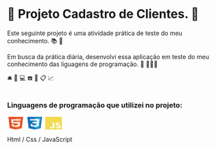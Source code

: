 # 📄 Projeto Cadastro de Clientes. 📄
Este seguinte projeto é uma atividade prática de teste do meu conhecimento. 📚 🧠

Em busca da prática diária, desenvolvi essa aplicação em teste do meu conhecimento das liguagens de programação. 🦾 👨🏻‍💻

 🛎 🧧 💻 ☎️ 📃 📋 📈

#

### Linguagens de programação que utilizei no projeto:
<img align="center" alt="HTML" height="30" width="40" src="https://raw.githubusercontent.com/devicons/devicon/master/icons/html5/html5-original.svg"> <img align="center" alt="CSS" height="30" width="40" src="https://raw.githubusercontent.com/devicons/devicon/master/icons/css3/css3-original.svg"> <img align="center" alt="Js" height="30" width="40" src="https://raw.githubusercontent.com/devicons/devicon/master/icons/javascript/javascript-plain.svg">

Html / Css / JavaScript
